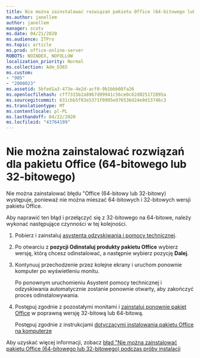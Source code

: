 ```yaml
---
title: Nie można zainstalować rozwiązań pakietu Office (64-bitowego lub 32-bitowego)
ms.author: janellem
author: janellem
manager: scotv
ms.date: 04/21/2020
ms.audience: ITPro
ms.topic: article
ms.prod: office-online-server
ROBOTS: NOINDEX, NOFOLLOW
localization_priority: Normal
ms.collection: Adm_O365
ms.custom:
- "905"
- "2000023"
ms.assetid: 5bfed1a3-473e-4e2d-acf0-9b1bbb08fa26
ms.openlocfilehash: cff7315b2a8967d99941c56ce0c62d025172895a
ms.sourcegitcommit: 631cbb5f03e5371f0995e976536d24e9d13746c3
ms.translationtype: MT
ms.contentlocale: pl-PL
ms.lasthandoff: 04/22/2020
ms.locfileid: "43764199"
---
```

# <a name="solutions-for-office-64-bit-or-32-bit-couldnt-be-installed"></a>Nie można zainstalować rozwiązań dla pakietu Office (64-bitowego lub 32-bitowego)

Nie można zainstalować błędu "Office (64-bitowy lub 32-bitowy) występuje, ponieważ nie można mieszać 64-bitowych i 32-bitowych wersji pakietu Office.
  
Aby naprawić ten błąd i przełączyć się z 32-bitowego na 64-bitowe, należy wykonać następujące czynności w tej kolejności.
  
1. Pobierz i zainstaluj [asystenta odzyskiwania i pomocy technicznej](https://aka.ms/SARA-OfficeUninstall-Alchemy).

1. Po otwarciu z **pozycji Odinstaluj produkty pakietu Office** wybierz wersję, którą chcesz odinstalować, a następnie wybierz pozycję **Dalej**.

2. Kontynuuj przechodzenie przez kolejne ekrany i uruchom ponownie komputer po wyświetleniu monitu.

    Po ponownym uruchomieniu Asystent pomocy technicznej i odzyskiwania automatycznie zostanie ponownie otwarty, aby zakończyć proces odinstalowywania.

3. Postępuj zgodnie z pozostałymi monitami i [zainstaluj ponownie pakiet Office](https://portal.office.com/OLS/MySoftware.aspx) w poprawną wersję 32-bitową lub 64-bitową.

    Postępuj zgodnie z instrukcjami [dotyczącymi instalowania pakietu Office na komputerze](https://support.office.com/article/4414eaaf-0478-48be-9c42-23adc4716658?wt.mc_id=Alchemy_ClientDIA)

Aby uzyskać więcej informacji, zobacz [błąd "Nie można zainstalować pakietu Office (64-bitowego lub 32-bitowego) podczas próby instalacji](https://support.office.com/article/2e2dc9e5-3eb0-420c-862a-ab085b38597f?wt.mc_id=Alchemy_ClientDIA)
  